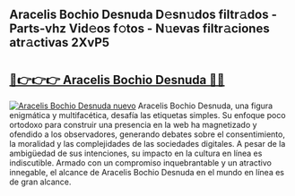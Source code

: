 ## Aracelis Bochio Desnuda D𝚎sn𝚞dos filtr𝚊dos - Parts-vhz Vid𝚎os f𝚘tos - N𝚞evas filtr𝚊ciones atr𝚊ctivas 2XvP5

# <h2><a href="http://mb5ztu.tromn.icu/?c=Aracelis+Bochio+Desnuda">🔗👉👉👉 Aracelis Bochio Desnuda 🔗🔗</a></h2>

[![Aracelis Bochio Desnuda nuevo](https://i.imgur.com/pEAQMta.gif)](http://mb5ztu.tromn.icu/?c=Aracelis+Bochio+Desnuda)
Aracelis Bochio Desnuda, una figura enigmática y multifacética, desafía las etiquetas simples. Su enfoque poco ortodoxo para construir una presencia en la web ha magnetizado y ofendido a los observadores, generando debates sobre el consentimiento, la moralidad y las complejidades de las sociedades digitales. A pesar de la ambigüedad de sus intenciones, su impacto en la cultura en línea es indiscutible. Armado con un compromiso inquebrantable y un atractivo innegable, el alcance de Aracelis Bochio Desnuda en el mundo en línea es de gran alcance.

